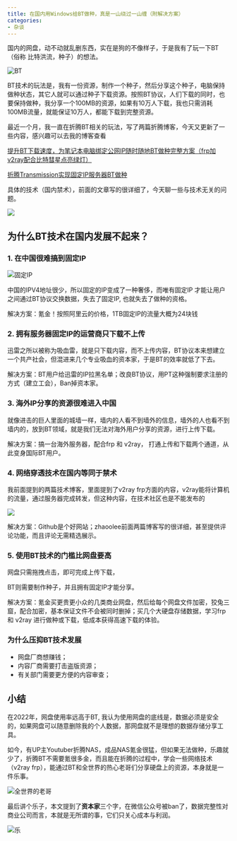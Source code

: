 ```yaml
---
title: 在国内用Windows给BT做种，真是一山绕过一山缠（附解决方案）
categories:
- 杂谈
---
```


国内的网盘，动不动就乱删东西，实在是狗的不像样子，于是我有了玩一下BT（俗称 比特洪流，种子）的想法。

![BT](https://cdn.fangyuanxiaozhan.com/assets/1672309871348wEj4S75n.png)


BT技术的玩法是，我有一份资源，制作一个种子，然后分享这个种子，电脑保持做种状态，其它人就可以通过种子下载资源。按照BT协议，人们下载的同时，也要保持做种，我分享一个100MB的资源，如果有10万人下载，我也只需消耗100MB流量，就能保证10万人，都能下载到完整资源。

最近一个月，我一直在折腾BT相关的玩法，写了两篇折腾博客，今天又更新了一些内容，感兴趣可以去我的博客查看

[提升BT下载速度，为笔记本电脑绑定公网IP随时随地BT做种完整方案（frp加v2ray配合比特彗星点亮绿灯）](https://v2fy.com/p/2022-12-27-btcomet-frp-v2ray-1672119312000/)

[折腾Transmission实现固定IP服务器BT做种 ](https://v2fy.com/p/2022-12-25-bt-1671963832000/)


具体的技术（国内禁术），前面的文章写的很详细了，今天聊一些与技术无关的问题。

![](https://cdn.fangyuanxiaozhan.com/assets/1672309871309Hyt0aE1e.jpeg)


## 为什么BT技术在国内发展不起来？

### 1. 在中国很难搞到固定IP

![固定IP](https://cdn.fangyuanxiaozhan.com/assets/1672309871311n6tX8sCZ.png)

中国的IPV4地址很少，所以固定的IP变成了一种奢侈，而唯有固定IP 才能让用户之间通过BT协议交换数据，失去了固定IP, 也就失去了做种的资格。

解决方案：氪金！按照阿里云的价格，1TB固定IP的流量大概为24块钱


### 2. 拥有服务器固定IP的运营商只下载不上传

迅雷之所以被称为吸血雷，就是只下载内容，而不上传内容，BT协议本来想建立一个共产社会，但混进来几个专业吸血的资本家，于是BT的效率就低了下去。

解决方案：BT用户给迅雷的IP拉黑名单；改良BT协议，用PT这种强制要求注册的方式（建立工会），Ban掉资本家。

### 3. 海外IP分享的资源很难进入中国

就像进击的巨人里面的城墙一样，墙内的人看不到墙外的信息，墙外的人也看不到墙内的，放到BT领域，就是我们无法对海外用户分享的资源，进行上传下载。

解决方案：搞一台海外服务器，配合frp 和 v2ray， 打通上传和下载两个通道，从此变身国际BT用户。

### 4. 网络穿透技术在国内等同于禁术

我前面提到的两篇技术博客，里面提到了v2ray frp方面的内容，v2ray能将计算机的流量，通过服务器完成转发，但这种内容，在技术社区也是不能发布的

![](https://cdn.fangyuanxiaozhan.com/assets/1672309871488ZEzjPcQZ.png)

解决方案：Github是个好网站；zhaoolee前面两篇博客写的很详细，甚至提供评论功能，而且评论无需精选展示。

### 5. 使用BT技术的门槛比网盘要高

网盘只需拖拽点击，即可完成上传下载，

BT则需要制作种子，并且拥有固定IP才能分享。

解决方案：氪金买更贵更小众的几类商业网盘，然后给每个网盘文件加密，狡兔三窟，配合加密，基本保证文件不会被同时删掉；买几个大硬盘存储数据，学习frp 和 v2ray 进行做种或下载，低成本获得高速下载的体验。

### 为什么压抑BT技术发展
- 网盘厂商想赚钱；
- 内容厂商需要打击盗版资源；
- 有关部门需要更方便的内容审查；


## 小结


在2022年，网盘使用率远高于BT, 我认为使用网盘的底线是，数据必须是安全的，如果网盘可以随意删除我的个人数据，那网盘就不是理想的数据存储分享工具。

如今，有UP主Youtuber折腾NAS，成品NAS氪金很猛，但如果无法做种，乐趣就少了，折腾BT不需要氪很多金，而且能在折腾的过程中，学会一些网络技术（v2ray frp），能通过BT和全世界的热心老哥们分享硬盘上的资源，本身就是一件乐事。

![全世界的老哥](https://cdn.fangyuanxiaozhan.com/assets/1672309871661NxK3mmNc.png)

最后讲个乐子，本文提到了**资本家**三个字，在微信公众号被ban了，数据完整性对商业公司而言，本就是无所谓的事，它们只关心成本与利润。

![乐](https://cdn.fangyuanxiaozhan.com/assets/1672311321062aMHiy7hA.png)

